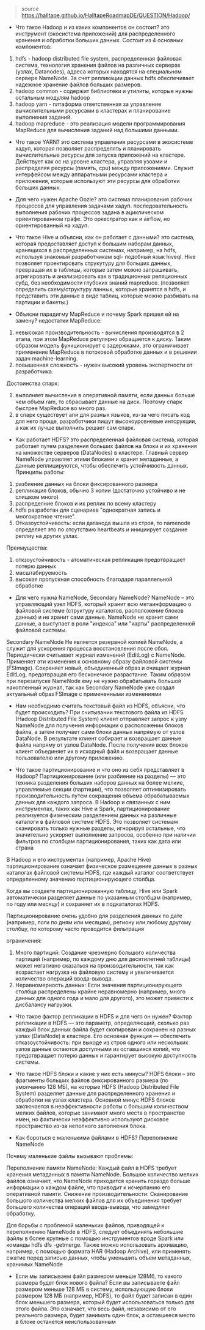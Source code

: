 > source https://halltape.github.io/HalltapeRoadmapDE/QUESTION/Hadoop/
* Что такое Hadoop и из каких компонентов он состоит?
это инструмент (экосистема приложений) для распределенного хранения и обработки больших данных.
Состоит из 4 основных компонентов:
1. hdfs - hadoop distributed file system, распределенная файловая система, технология хранения файлов на различных серверах 
(узлах, Datanodes), адреса которых находятся на специальном сервере NameNode.
За счет репликации данных hdfs обеспечивает надежное хранение файлов больших размеров.
2. hadoop common - содержит библиотеки и утилиты, которые нужны остальным модулям hadoop
3. hadoop yarn - плтаформа ответственная за управление вычислительными ресурсами в кластерах и планирование выполнения заданий. 
4. hadoop mapreduce - это реализация модели программирования MapReduce для вычисления заданий над большими данными.

* Что такое YARN?
это система управления ресурсами в экосистеме хадуп, которая позволяет распределять и планировать вычислительные ресурсы для запуска приложений на кластере.
Действует как ос на уровне кластера, управляя узоами и распределяя ресурсы (память, cpu) между приложениями.
Служит интерфейсом между аппаратными ресурсами кластера и приложения, которые используют эти ресурсы для обработки больших данных.

* Для чего нужен Apache Oozie?
это система планирования рабочих процессов для управления задачами хадуп.
последовательность выполнения рабочих процессов задана в ациклическом ориентированном графе.
Это оркестратор как и airflow, но ориентированный на хадуп.

* Что такое Hive и объясни, как он работает с данными?
это система, которая предоставляет доступ к большим наборам данных, хранящихся в распределенных системах, например, на hdfs, 
используя знакомый разработчикам sql- подобный язык hiveql.
Hive позволяет проектировать струкутуру для больших данных, превращая их в таблицы, которые затем можно запрашивать, 
агрегировать и анализировать как в традиционных реляционных субд, без необходимости глубоких знаний mapreduce.
  (позволяет определить схему/структуру ланных, которые хранятся в hdfs, и представить эти данные в виде таблиц, которые можно разбивать на партиции и бакеты.)

* Объясни парадигму MapReduce и почему Spark пришел ей на замену?
недостатки MapReduce:
1. невысокая производительность - вычисления производятся в 2 этапа, при этом MapReduce регулярно обращается к диску.
Таким образом модель функционирует с задержками, это ограничивает применение MapReduce в потоковой обработке данных и в решении задач machine-learning.  
2. повышенная сложность - нужен высокий уровень экспертности от разработчика.

Достоинства спарк:
1. выполняет вычисления в оперативной памяти, если данных больше чем объем ram, то сбрасывает данные на диск.
Поэтому спарк быстрее MapReduce во много раз.
2. в спарк существует апи для разных языков, из-за чего писать код для него проще, разработчики пишут высокоуровневые интсрукции, а как их лучше выполнить решает сам спарк.

* Как работает HDFS?
это распределенная файловая система, которая работает путем разделения больших файлов на блоки и их хранения на множестве серверов (DataNodes) в кластере.
Главный сервер NameNode управляет этими блоками и хранит метаданные, а данные реплицируются, чтобы обеспечить устойчивость данных.
Принципы работы:
1. разбиение данных на блоки фиксированного размера
2. репликация блоков, обычно 3 копии (достаточно устойчиво и не слишком много)
3. распределние блоков и их реплик по всему кластеру
4. hdfs разработан для сценариев "однократная запись и многократное чтение".
5. Отказоустойчивость: если датанода вышла из строя, то namenode определяет это по отсутствию heartbeats и инициирует создание реплиу на других узлах.

Преимущества:
1. откзоустойчивость - атоматическая репликация предотвращает потерю данных 
2. масштабируемость
3. высокая пропускная способность благодаря параллельной обработке

* Для чего нужна NameNode, Secondary NameNode?
NameNode – это управляющий узел HDFS, который хранит всю метаинформацию о файловой системе (структуру каталогов, расположение 
блоков данных) и не хранит сами данные. 
NameNode не хранит сами данные, а выступает в роли "индекса" или "карты" распределенной файловой системы.

Secondary NameNode 
Не является резервной копией NameNode, а служит для ускорения процесса восстановления после сбоя. 
Периодически считывает журнал изменений (EditLog) с NameNode. 
Применяет эти изменения к основному образу файловой системы (FSImage). 
Сохраняет новый, объединенный образ и очищает журнал EditLog, предотвращая его бесконечное разрастание.
Таким образом при перезапуске NameNode ему не нужно обрабатывать большой накопленный журнал, так как Secondary NameNode 
уже создал актуальный образ FSImage с примененными изменениями

* Нам необходимо считать текстовый файл из HDFS, объясни, что будет происходить?
При считывании текстового файла из HDFS (Hadoop Distributed File System) клиент отправляет запрос к узлу NameNode для 
получения информации о расположении блоков файла, а затем получает сами блоки данных напрямую от узлов DataNode. 
В результате клиент собирает и возвращает данные файла напряму от узлов DataNode.
После получения всех блоков клиент объединяет их в исходный файл и возвращает данные пользователю или другому приложению.


* Что такое партиционирование и что оно из себя представляет в Hadoop?
Партиционирование (или разбиение на разделы) — это техника разделения больших наборов данных на более мелкие, 
управляемые секции (партиции), что позволяет оптимизировать производительность путем сокращения объема обрабатываемых 
данных для каждого запроса. В Hadoop и связанных с ним инструментах, таких как Hive и Spark, партиционирование реализуется 
физическим разделением данных на различные каталоги в файловой системе HDFS. Это позволяет системам сканировать только 
нужные разделы, игнорируя остальные, что значительно ускоряет выполнение запросов, особенно при наличии фильтров по столбцам 
партиционирования, таких как дата или страна

В Hadoop и его инструментах (например, Apache Hive) партиционирование означает физическое размещение данных в разных 
каталогах файловой системы HDFS, где каждый каталог соответствует определенному значению партиционирующего столбца.

Когда вы создаете партиционированную таблицу, Hive или Spark автоматически разделяет данные по указанным столбцам 
(например, по году или месяцу) и сохраняет их в подкаталогах HDFS.

Партиционирование очень удобно для разделения данных по дате (например, логи по дням или месяцам), региону или любому 
другому столбцу, по которому часто проводится фильтрация

ограничения:
1. Много партиций: Создание чрезмерно большого количества партиций (например, по каждому дню для десятилетней таблицы) может негативно 
сказаться на производительности, так как возрастает нагрузка на файловую систему и увеличивается количество операций ввода-вывода.
2. Неравномерность данных:
Если значения партиционирующего столбца распределены крайне неравномерно (например, много данных для одного года и мало 
для другого), это может привести к дисбалансу нагрузки.

* Что такое фактор репликации в HDFS и для чего он нужен?
Фактор репликации в HDFS — это параметр, определяющий, сколько раз каждый блок данных файла будет скопирован и 
сохранен на разных узлах (DataNode) в кластере. Его основная функция — обеспечить отказоустойчивость: при выходе из 
строя одного или нескольких узлов данные остаются доступными из оставшихся копий, что предотвращает потерю данных и 
гарантирует высокую доступность системы. 

* Что такое HDFS блоки и какие у них есть минусы?
HDFS блоки – это фрагменты больших файлов фиксированного размера (по умолчанию 128 МБ), на которые 
HDFS (Hadoop Distributed File System) разделяет данные для распределенного хранения и обработки на узлах кластера. 
Основной минус HDFS блоков заключается в неэффективности работы с большим количеством 
мелких файлов, которые занимают много места в пространстве имен, но фактически неэффективно используют дисковое 
пространство из-за неполного заполнения блока.

* Как бороться с маленькими файлами в HDFS? Переполнение NameNode

Почему маленькие файлы вызывают проблемы:

Переполнение памяти NameNode:
Каждый файл в HDFS требует хранения метаданных в памяти NameNode. Большое количество мелких файлов означает,
что NameNode приходится хранить гораздо больше информации о каждом файле, что приводит к исчерпанию его оперативной памяти.
Снижение производительности:
Сканирование большого количества мелких файлов для их объединения требует большего количества операций ввода-вывода, что замедляет обработку.

Для борьбы с проблемой маленьких файлов, приводящей к переполнению NameNode в HDFS, следует объединять небольшие файлы 
в более крупные с помощью инструментов вроде Spark или команды hdfs dfs -getmerge. Также можно 
использовать архивацию, например, с помощью формата HAR (Hadoop Archive), или применять сжатие перед записью данных, 
чтобы уменьшить объем метаданных, хранимых NameNode

* Если мы записываем файл размером меньше 128Мб, то какого размера будет блок нового файла?
Если вы записываете файл размером меньше 128 МБ в систему, использующую блоки размером 128 МБ (например, HDFS), то файл 
будет записан в один блок меньшего размера, который будет использоваться 
только для этого файла. Это означает, что весь файл, независимо от его реального размера, будет занимать один блок, 
а оставшееся место в блоке останется неиспользованным

